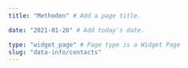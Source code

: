 ```yaml
---
title: "Methoden" # Add a page title.

date: "2021-01-20" # Add today's date.

type: "widget_page" # Page type is a Widget Page
slug: "data-info/contacts"
---
```

